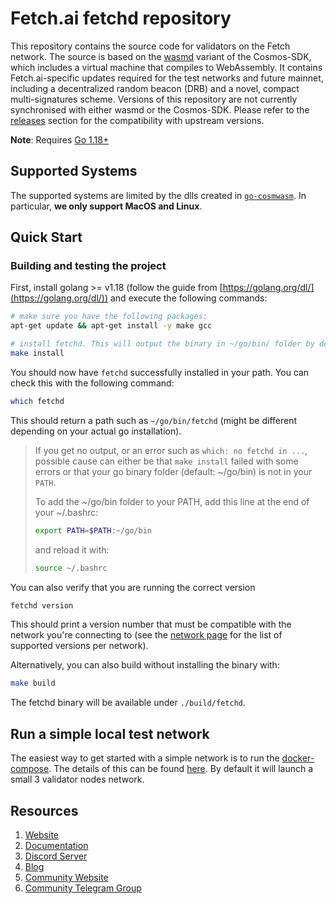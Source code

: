 # Fetch.ai fetchd repository

This repository contains the source code for validators on the Fetch network. The source is based on the [wasmd](https://github.com/CosmWasm/wasmd) variant of the Cosmos-SDK, which includes a virtual machine that compiles to WebAssembly. It contains Fetch.ai-specific updates required for the test networks and future mainnet, including a decentralized random beacon (DRB) and a novel, compact multi-signatures scheme. Versions of this repository are not currently synchronised with either wasmd or the Cosmos-SDK. Please refer to the [releases](https://github.com/fetchai/fetchd/releases) section for the compatibility with upstream versions.

**Note**: Requires [Go 1.18+](https://golang.org/dl/)

## Supported Systems

The supported systems are limited by the dlls created in [`go-cosmwasm`](https://github.com/CosmWasm/go-cosmwasm). In particular, **we only support MacOS and Linux**.

## Quick Start

### Building and testing the project

First, install golang >= v1.18 (follow the guide from [https://golang.org/dl/](https://golang.org/dl/)) and execute the following commands:

```bash
# make sure you have the following packages:
apt-get update && apt-get install -y make gcc

# install fetchd. This will output the binary in ~/go/bin/ folder by default.
make install
```

You should now have `fetchd` successfully installed in your path. You can check this with the following command:

```bash
which fetchd
```

This should return a path such as `~/go/bin/fetchd` (might be different depending on your actual go installation).

> If you get no output, or an error such as `which: no fetchd in ...`, possible cause can either be that `make install` failed with some errors or that your go binary folder (default: ~/go/bin) is not in your `PATH`.
>
> To add the ~/go/bin folder to your PATH, add this line at the end of your ~/.bashrc:
>
>```bash
>export PATH=$PATH:~/go/bin
>```
>
>and reload it with:
>
>```bash
>source ~/.bashrc
>```

You can also verify that you are running the correct version

```bash
fetchd version
```

This should print a version number that must be compatible with the network you're connecting to (see the [network page](https://docs.fetch.ai/ledger_v2/live-networks/) for the list of supported versions per network).

Alternatively, you can also build without installing the binary with:

```bash
make build
```

The fetchd binary will be available under `./build/fetchd`.

## Run a simple local test network

The easiest way to get started with a simple network is to run the [docker-compose](https://docs.docker.com/compose/). The details of this can be found [here](https://github.com/fetchai/fetchd/blob/master/docker-compose.yml). By default it will launch a small 3 validator nodes network.

## Resources

1. [Website](https://fetch.ai/)
2. [Documentation](https://docs.fetch.ai/ledger_v2/)
3. [Discord Server](https://discord.gg/UDzpBFa)
4. [Blog](https://fetch.ai/blog)
5. [Community Website](https://community.fetch.ai/)
6. [Community Telegram Group](https://t.me/fetch_ai)
